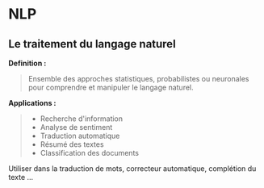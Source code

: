 # NLP 

## Le traitement du langage naturel

**Definition :**

> Ensemble des approches statistiques, probabilistes ou neuronales
> pour comprendre et manipuler le langage naturel.

**Applications :**

>- Recherche d'information
>- Analyse de sentiment
>- Traduction automatique
>- Résumé des textes
>- Classification des documents

Utiliser dans la traduction de mots, correcteur automatique, complétion du texte
...


